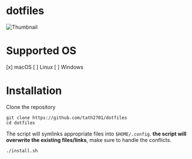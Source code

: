 # dotfiles
![Thumbnail](https://raw.githubusercontent.com/tath2701/dotfiles/main/misc/assets/dotfile_thumbnail.png)
# Supported OS
[x] macOS 
[ ] Linux
[ ] Windows

# Installation
Clone the repository
```
git clone https://github.com/tath2701/dotfiles
cd dotfiles
```

The script will symlinks appropriate files into ``$HOME/.config``. **the script will overwrite the existing files/links**, make sure to handle the conflicts.
```
./install.sh
```


